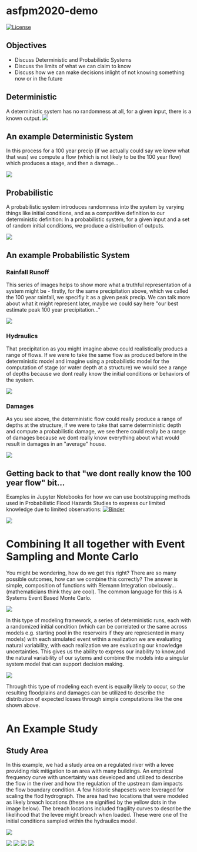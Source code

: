 # asfpm2020-demo

[![License](https://img.shields.io/badge/License-Apache%202.0-blue.svg)](https://opensource.org/licenses/Apache-2.0)

## Objectives

- Discuss Deterministic and Probabilistic Systems
- Discuss the limits of what we can claim to know
- Discuss how we can make decisions inlight of not knowing something now or in the future

## Deterministic
A deterministic system has no randomness at all, for a given input, there is a known output.
![](images/Deterministic.jpg)

## An example Deterministic System
In this process for a 100 year precip (if we actually could say we knew what that was) we compute a flow (which is not likely to be the 100 year flow) which produces a stage, and then a damage...

![](images/DeterministicProcess2.jpg)

## Probabilistic
A probabilistic system introduces randomness into the system by varying things like initial conditions, and as a comparitive definition to our deterministic definition: In a probabilistic system, for a given input and a set of random initial conditions, we produce a distribution of outputs. 

![](images/Probabilistic.jpg)

## An example Probabilistic System

### Rainfall Runoff

This series of images helps to show more what a truthful representation of a system might be - firstly, for the same precipitation above, which we called the 100 year rainfall, we specifiy it as a given peak precip. We can talk more about what it might represent later, maybe we could say here "our best estimate peak 100 year precipitation..."

![](images/RainfallRunoff_Probabilistic3.jpg)

### Hydraulics

That precipitation as you might imagine above could realistically producs a range of flows. If we were to take the same flow as produced before in the deterministic model and imagine using a probabilistic model for the computation of stage (or water depth at a structure) we would see a range of depths because we dont really know the initial conditions or behaviors of the system.

![](images/Hydraulics_Probabilistic3.jpg)

### Damages

As you see above, the deterministic flow could really produce a range of depths at the structure, if we were to take that same deterministic depth and compute a probabilistic damage, we see there could really be a range of damages because we dont really know everything about what would result in damages in an "average" house.

![](images/Economics_Probabilistic3.jpg)

## Getting back to that "we dont really know the 100 year flow" bit...
Examples in Jupyter Notebooks for how we can use bootstrapping methods used in Probabilistic Flood Hazards Studies to express our limited knowledge due to limited observations:
[![Binder](https://mybinder.org/badge_logo.svg)](https://mybinder.org/v2/gh/Dewberry/asfpm2020-demo/master)

![](images/bootstraps.gif)

# Combining It all together with Event Sampling and Monte Carlo
You might be wondering, how do we get this right? There are so many possible outcomes, how can we combine this correctly? The answer is simple, composition of functions with Riemann Integration obviously... (mathematicians think they are cool). The common language for this is A Systems Event Based Monte Carlo. 

![](images/sampling.gif)

In this type of modeling framework, a series of deterministic runs, each with a randomized initial condition (which can be correlated or the same across models e.g. starting pool in the reservoirs if they are represented in many models) with each simulated event within a realization we are evaluating natural variability, with each realization we are evaluating our knowledge uncertainties. This gives us the ability to express our inability to know,and the natural variability of our sytems and combine the models into a singular system model that can support decision making.

![](images/gridded_compute.gif)

Through this type of modeling each event is equally likely to occur, so the resulting floodplains and damages can be utilized to describe the distribution of expected losses through simple computations like the one shown above.

# An Example Study

## Study Area
In this example, we had a study area on a regulated river with a levee providing risk mitigation to an area with many buildings. An empirical frequency curve with uncertainty was developed and utilized to describe the flow in the river and how the regulation of the upstream dam impacts the flow boundary condition. A few historic shapesets were leveraged for scaling the flod hydrograph. The area had two locations that were modeled as likely breach locations (these are signified by the yellow dots in the image below). The breach locations included fragility curves to describe the likelihood that the levee might breach when loaded. These were one of the initial conditions sampled within the hydrauilcs model.

![](images/StudyArea.jpg)


![](images/timesWet.jpg)
![](images/AEP_WithBreaches.jpg)
![](images/AEP_Structure.jpg)
![](images/EAD_Structure.jpg)

